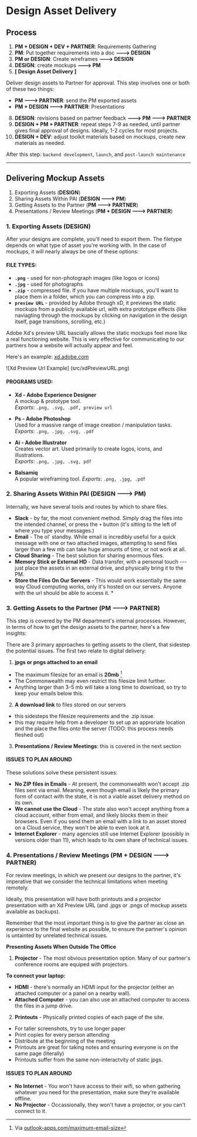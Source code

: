 Design Asset Delivery 
========

  
Process
--------

1. **PM + DESIGN + DEV + PARTNER**: Requirements Gathering
2. **PM**: Put together requirements into a doc **---> DESIGN** 
3. **PM or DESIGN**: Create wireframes **---> DESIGN**
5. **DESIGN**: create mockups **---> PM**
7. **[ Design Asset Delivery ]**  

 Deliver design assets to Partner for approval. This step involves one or both of these two things:  
 - **PM ---> PARTNER**: send the PM exported assets  
 - **PM + DESIGN ---> PARTNER**: Presentations 

8. **DESIGN**: revisions based on partner feedback  **---> PM  ---> PARTNER**
9. **DESIGN + PM + PARTNER**: repeat steps 7-9 as needed, until partner gives final approval of designs. Ideally, 1-2 cycles for most projects.
10. **DESIGN + DEV**: adjust toolkit materials based on mockups, create new materials as needed.  

After this step: `backend development`, `launch`, and `post-launch maintenance` 

---

Delivering Mockup Assets
--------

1. Exporting Assets (**DESIGN**)
2. Sharing Assets Within PAI (**DESIGN ---> PM**)
3. Getting Assets to the Partner (**PM ---> PARTNER**)
4. Presentations / Review Meetings (**PM + DESIGN ---> PARTNER**)

### 1. Exporting Assets (**DESIGN**)

After your designs are complete, you'll need to export them. The filetype depends on what type of asset you're working with. In the case of mockups, it will nearly always be one of these options:  

#### FILE TYPES:

- **`.png`** - used for non-photograph images (like logos or icons)
- **`.jpg`** - used for photographs
- **`.zip`** - compressed file. If you have multiple mockups, you'll want to place them in a folder, which you can compress into a zip. 
- **`preview URL`** - provided by Adobe through xD, it previews the static mockups from a publicly available url, with extra prototype effects (like naviagting through the mockups by clicking on navigation in the design itself, page transitions, scrolling, etc.) 
 
 Adobe Xd's preview URL bascially allows the static mockups feel more like a real functioning website. This is very effective for communicating to our partners how a website will actually appear and feel. 
 
 Here's an example: [xd.adobe.com](https://xd.adobe.com/view/3fa87f82-9b93-4d16-ad30-8a25019b4df3/) 

![Xd Preview Url Example] (src/xdPreviewURL.png)

#### PROGRAMS USED:

- **Xd - Adobe Experience Designer**  
 	A mockup & prototype tool.  
 	*Exports*: `.png, .svg, .pdf, preview url`

- **Ps - Adobe Photoshop**  
 	Used for a massive range of image creation / manipulation tasks.  
 	*Exports*: `.png, .jpg, .svg, .pdf`

- **Ai - Adobe Illustrator**  
 	Creates vector art. Used primarily to create logos, icons, and illustrations.   
 	*Exports*: `.png, .jpg, .svg, pdf`

- **Balsamiq**  
 	A popular wireframing tool. 
	*Exports*: `.png, .jpg, .pdf`

### 2. Sharing Assets Within PAI (DESIGN ---> PM)

Internally, we have several tools and routes by which to share files. 

- **Slack** - by far, the most convenient method. Simply drag the files into the intended channel, or press the `+` button (it's sitting to the left of where you type your messages.)
- **Email** - The ol' standby. While email is incredibly useful for a quick message with one or two attached images, attempting to send files larger than a few mb can take huge amounts of time, or not work at all.
- **Cloud Sharing** - The best solution for sharing enormous files. 
- **Memory Stick or External HD** - Data transfer, with a personal touch --- just place the assets in an external drive, and physically bring it to the PM. 
- **Store the Files On Our Servers** - This would work essentially the same way Cloud computing works, only it's hosted on our servers. Anyone with the url should be able to access it. *



### 3. Getting Assets to the Partner (PM ---> PARTNER)

This step is covered by the PM department's internal processes. However, in terms of how to get the design assets to the partner, here's a few insights:

There are 3 primary approaches to getting assets to the client, that sidestep the potential issues. The first two relate to digital delivery:  

1. **jpgs or pngs attached to an email**
 
 - The maximum filesize for an email is **20mb** [^filesize] 
 - The Commonwealth may even restrict this filesize limit further. 
 - Anything larger than 3-5 mb will take a long time to download, so try to keep your emails below this. 
 
  [^filesize]: Via [outlook-apps.com/maximum-email-size](https://www.outlook-apps.com/maximum-email-size/)
 
2. **A download link** to files stored on our servers

 - this sidesteps the filesize requirements and the .zip issue. 
 - this may require help from a developer to set up an approriate location and the place the files onto the server 
  (TODO: this process needs fleshed out)
 
3. **Presentations / Review Meetings**: this is covered in the next section 

#### ISSUES TO PLAN AROUND

These solutions solve these persistent issues: 

- **No ZIP files in Emails** - At present, the commonwealth won't accept .zip files sent via email. Meaning, even though email is likely the primary form of contact with the state, it is not a viable asset delivery method on its own.
- **We cannot use the Cloud** - The state also won't accept anything from a cloud account, either from email, and likely blocks them in their browsers. Even if you send them an email with a link to an asset stored on a Cloud service, they won't be able to even look at it. 
- **Internet Explorer** - many agencies still use Internet Explorer (possibly in versions older than 11), which leads to its own share of technical issues.



### 4. Presentations / Review Meetings (PM + DESIGN ---> PARTNER)

For review meetings, in which we present our designs to the partner, it's imperative that we consider the technical limitations when meeting remotely.

Ideally, this presentation will have both printouts and a projector presentation with an Xd Preview URL (and .jpgs or .pngs of mockup assets available as backups). 

Remember that the most important thing is to give the partner as close an experience to the final website as possible, to ensure the partner's opinion is untainted by unrelated technical issues.  

**Presenting Assets When Outside The Office**

1. **Projector** - The most obvious presentation option. Many of our partner's conference rooms are equiped with projectors. 

 **To connect your laptop:**
 
 * **HDMI** - there's normally an HDMI input for the projector (either an attached computer or a panel on a nearby wall). 
 * **Attached Computer** - you can also use an attached computer to access the files in a jump drive. 

2. **Printouts** - Physically printed copies of each page of the site. 
 * For taller screenshots, try to use longer paper 
 * Print copies for every person attending
 * Distribute at the beginning of the meeting
 * Printouts are great for taking notes and ensuring everyone is on the same page (literally)
 * Printouts suffer from the same non-interactvity of static jpgs. 

#### ISSUES TO PLAN AROUND

- **No Internet** - You won't have access to their wifi, so when gathering whatever you need for the presentation, make sure they're available offline. 
- **No Projector** - Occassionally, they won't have a projector, or you can't connect to it. 